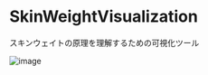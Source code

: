 # SkinWeightVisualization
スキンウェイトの原理を理解するための可視化ツール

![image](https://user-images.githubusercontent.com/4960850/56021927-95de2100-5d45-11e9-95b4-03075b13bf29.png)

